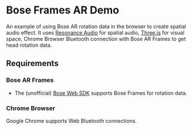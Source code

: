 # Bose Frames AR Demo

An example of using Bose AR rotation data in the browser to create spatial audio effect.
It uses [Resonance Audio] for spatial audio, [Three.js] for visual space, Chrome Browser Bluetooth connection with Bose AR Frames to get head rotation data.

## Requirements

### Bose AR Frames

- The (unofficial) [Bose Web SDK] supports Bose Frames for rotation data.

### Chrome Browser

Google Chrome supports Web Bluetooth connections.

[Resonance Audio]:https://github.com/resonance-audio/resonance-audio-web-sdk
[Three.js]:https://threejs.org/
[Bose Web SDK]:https://github.com/zakaton/Bose-Frames-Web-SDK
